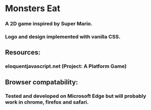 # Monsters Eat
### A 2D game inspired by Super Mario.
### Logo and design implemented with vanilla CSS.

## Resources:
### eloquentjavascript.net (Project: A Platform Game)

## Browser compatability:
### Tested and developed on Microsoft Edge but will probably work in chrome, firefox and safari.
